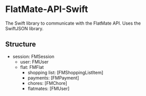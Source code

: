 # FlatMate-API-Swift
The Swift library to communicate with the FlatMate API.
Uses the SwiftJSON library.

## Structure
- session: FMSession
  - user: FMUser
  - flat: FMFlat
    - shopping list: [FMShoppingListItem]
    - payments: [FMPayment]
    - chores: [FMChore]
    - flatmates: [FMUser]
